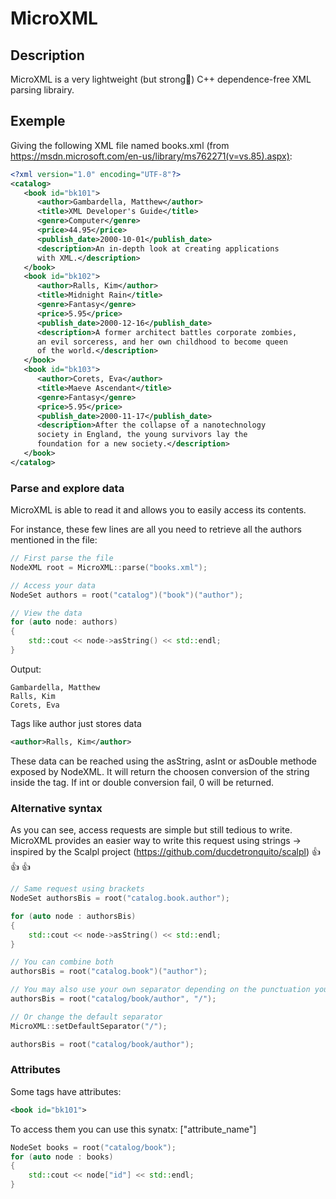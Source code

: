 # MicroXML

## Description

MicroXML is a very lightweight (but strong:ant:) C++ dependence-free XML parsing librairy.

## Exemple

Giving the following XML file named books.xml (from https://msdn.microsoft.com/en-us/library/ms762271(v=vs.85).aspx): 

```xml
<?xml version="1.0" encoding="UTF-8"?>
<catalog>
   <book id="bk101">
      <author>Gambardella, Matthew</author>
      <title>XML Developer's Guide</title>
      <genre>Computer</genre>
      <price>44.95</price>
      <publish_date>2000-10-01</publish_date>
      <description>An in-depth look at creating applications 
      with XML.</description>
   </book>
   <book id="bk102">
      <author>Ralls, Kim</author>
      <title>Midnight Rain</title>
      <genre>Fantasy</genre>
      <price>5.95</price>
      <publish_date>2000-12-16</publish_date>
      <description>A former architect battles corporate zombies, 
      an evil sorceress, and her own childhood to become queen 
      of the world.</description>
   </book>
   <book id="bk103">
      <author>Corets, Eva</author>
      <title>Maeve Ascendant</title>
      <genre>Fantasy</genre>
      <price>5.95</price>
      <publish_date>2000-11-17</publish_date>
      <description>After the collapse of a nanotechnology 
      society in England, the young survivors lay the 
      foundation for a new society.</description>
   </book>
</catalog>
```

### Parse and explore data
MicroXML is able to read it and allows you to easily access its contents.

For instance, these few lines are all you need to retrieve all the authors mentioned in the file:

```c++
// First parse the file
NodeXML root = MicroXML::parse("books.xml");

// Access your data
NodeSet authors = root("catalog")("book")("author");

// View the data
for (auto node: authors)
{
    std::cout << node->asString() << std::endl;
}
```
Output:
```
Gambardella, Matthew
Ralls, Kim
Corets, Eva
```

Tags like author just stores data
```XML
<author>Ralls, Kim</author>
```
These data can be reached using the asString, asInt or asDouble methode exposed by NodeXML. It will return the choosen conversion of the string inside the tag. 
If int or double conversion fail, 0 will be returned.

### Alternative syntax
As you can see, access requests are simple but still tedious to write.
MicroXML provides an easier way to write this request using strings -> inspired by the Scalpl project (https://github.com/ducdetronquito/scalpl) :+1: :+1: :+1:

```c++
// Same request using brackets
NodeSet authorsBis = root("catalog.book.author");

for (auto node : authorsBis)
{
    std::cout << node->asString() << std::endl;
}

// You can combine both
authorsBis = root("catalog.book")("author");

// You may also use your own separator depending on the punctuation you have already used
authorsBis = root("catalog/book/author", "/");

// Or change the default separator
MicroXML::setDefaultSeparator("/");

authorsBis = root("catalog/book/author");
```

### Attributes

Some tags have attributes:
```xml
<book id="bk101">
```
To access them you can use this synatx: ["attribute_name"]
```c++
NodeSet books = root("catalog/book");
for (auto node : books)
{
    std::cout << node["id"] << std::endl;
}
```
